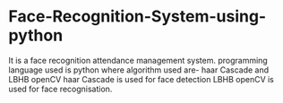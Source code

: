 # Face-Recognition-System-using-python
It is a face recognition attendance management system.
programming language used is python 
where algorithm used are- haar Cascade and LBHB openCV
haar Cascade is used for face detection 
LBHB openCV is used for face recognisation.
